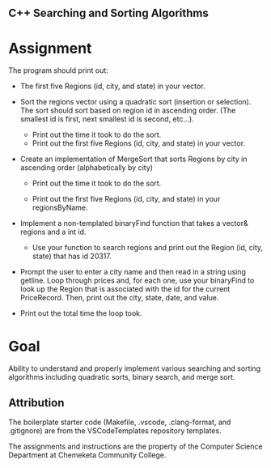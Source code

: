 ## C++ Searching and Sorting Algorithms

# Assignment

The program should print out: 
- The first five Regions (id, city, and state) in your vector.
- Sort the regions vector using a quadratic sort (insertion or selection). The sort should sort based on region id in ascending order. (The smallest id is first, next smallest id is second, etc...).
	- Print out the time it took to do the sort. 
	- Print out the first five Regions (id, city, and state) in your vector.
	
- Create an implementation of MergeSort that sorts Regions by city in ascending order (alphabetically by city)

	- Print out the time it took to do the sort. 

	- Print out the first five Regions (id, city, and state) in your regionsByName.

- Implement a non-templated binaryFind function that takes a vector<Region>& regions and a int id.
	- Use your function to search regions and print out the Region (id, city, state) that has id 20317.
- Prompt the user to enter a city name and then read in a string using getline. Loop through prices and, for each one, use your binaryFind to look up the Region that is associated with the id for the current PriceRecord. Then, print out the city, state, date, and value.
- Print out the total time the loop took.

# Goal

Ability to understand and properly implement various searching and sorting algorithms including quadratic sorts, binary search, and merge sort.

## Attribution

The boilerplate starter code (Makefile, .vscode, .clang-format, and .gitignore) are from the VSCodeTemplates repository templates.

The assignments and instructions are the property of the Computer Science Department at Chemeketa Community College.
